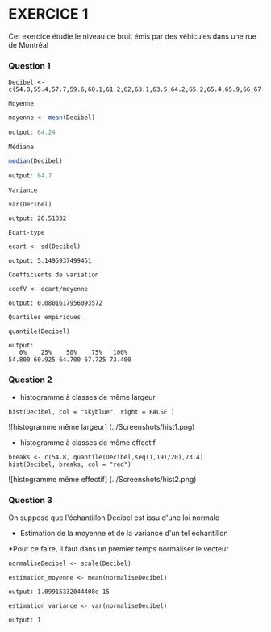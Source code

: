 # EXERCICE 1

Cet exercice étudie le niveau de bruit émis par des véhicules dans une rue de Montréal

### Question 1

```
Decibel <- c(54.8,55.4,57.7,59.6,60.1,61.2,62,63.1,63.5,64.2,65.2,65.4,65.9,66,67.6,68.1,69.5,70.6,71.5,73.4)
```

`Moyenne`
```R
moyenne <- mean(Decibel)

output: 64.24
```
`Médiane`
```R
median(Decibel)

output: 64.7
```
`Variance`
```
var(Decibel)

output: 26.51832
```
`Ecart-type`
```
ecart <- sd(Decibel)

output: 5.1495937499451
```
`Coefficients de variation`
```
coefV <- ecart/moyenne

output: 0.0801617956093572
```
`Quartiles empiriques`
```
quantile(Decibel)

output:
   0%    25%    50%    75%   100% 
54.800 60.925 64.700 67.725 73.400 
```

### Question 2

- histogramme à classes de même largeur
```
hist(Decibel, col = "skyblue", right = FALSE )
```
![histogramme même largeur] (../Screenshots/hist1.png)

- histogramme à classes de même effectif
```
breaks <- c(54.8, quantile(Decibel,seq(1,19)/20),73.4) 
hist(Decibel, breaks, col = "red")
```
![histogramme même effectif] (../Screenshots/hist2.png)

### Question 3
On suppose que l'échantillon Decibel est issu d'une loi normale
- Estimation de la moyenne et de la variance d'un tel échantillon

*Pour ce faire, il faut dans un premier temps normaliser le vecteur
```
normaliseDecibel <- scale(Decibel)

estimation_moyenne <- mean(normaliseDecibel)

output: 1.09915332044408e-15
```

```
estimation_variance <- var(normaliseDecibel)

output: 1
```